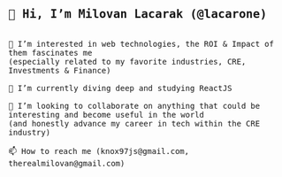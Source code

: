 
<!--- old version
- 👋 Hi, I’m Milovan Lacarak (@lacarone)
- 👀 I’m interested in software (especially related to my favorite industry, CRE)
- 🌱 I’m currently diving deep and learning about ReactJS
- 💞️ I’m looking to collaborate on anything that could be interesting and become useful in the world (and honestly advance my career in tech within the CRE industry)
- 📫 How to reach me (knox97js@gmail.com, therealmilovan@gmail.com)
--->

<!---
lacarone/lacarone is a ✨ special ✨ repository because its `README.md` (this file) appears on your GitHub profile.
You can click the Preview link to take a look at your changes.
--->



  
  
  <samp>
  <h2>👋 Hi, I’m Milovan Lacarak (@lacarone)</h2>
    <br>👀 I’m interested in web technologies, the ROI & Impact of them fascinates me <br>(especially related to my favorite industries, CRE, Investments & Finance)
    <br><br>🌱 I’m currently diving deep and studying ReactJS
    <br><br>💞️ I’m looking to collaborate on anything that could be interesting and become useful in the world <br>(and honestly advance my career in tech within the CRE industry)
    <br><br>📫 How to reach me (knox97js@gmail.com, therealmilovan@gmail.com)
  </samp>
  
  
